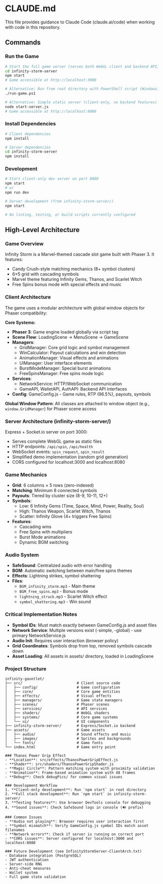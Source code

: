 # CLAUDE.md

This file provides guidance to Claude Code (claude.ai/code) when working with code in this repository.

## Commands

### Run the Game
```bash
# Start the full game server (serves both WebGL client and backend API)
cd infinity-storm-server
npm start
# Game accessible at http://localhost:3000

# Alternative: Run from root directory with PowerShell script (Windows)
./run-game.ps1

# Alternative: Simple static server (client-only, no backend features)
node start-server.js
# Game accessible at http://localhost:8080
```

### Install Dependencies
```bash
# Client dependencies
npm install

# Server dependencies
cd infinity-storm-server
npm install
```

### Development
```bash
# Start client-only dev server on port 8080
npm start
# or
npm run dev

# Server development (from infinity-storm-server/)
npm start

# No linting, testing, or build scripts currently configured
```

## High-Level Architecture

### Game Overview
Infinity Storm is a Marvel-themed cascade slot game built with Phaser 3. It features:
- Candy Crush-style matching mechanics (8+ symbol clusters)
- 6×5 grid with cascading symbols
- Marvel theme featuring Infinity Gems, Thanos, and Scarlet Witch
- Free Spins bonus mode with special effects and music

### Client Architecture
The game uses a modular architecture with global window objects for Phaser compatibility:

**Core Systems:**
- **Phaser 3**: Game engine loaded globally via script tag
- **Scene Flow**: LoadingScene → MenuScene → GameScene
- **Managers**: 
  - GridManager: Core grid logic and symbol management
  - WinCalculator: Payout calculations and win detection
  - AnimationManager: Visual effects and animations
  - UIManager: User interface elements
  - BurstModeManager: Special burst animations
  - FreeSpinsManager: Free spins mode logic
- **Services**: 
  - NetworkService: HTTP/WebSocket communication
  - GameAPI, WalletAPI, AuthAPI: Backend API interfaces
- **Config**: GameConfig.js - Game rules, RTP (96.5%), payouts, symbols

**Global Window Pattern**: All classes are attached to window object (e.g., `window.GridManager`) for Phaser scene access

### Server Architecture (infinity-storm-server/)
Express + Socket.io server on port 3000:
- Serves complete WebGL game as static files
- HTTP endpoints: `/api/spin`, `/api/health`
- WebSocket events: `spin_request`, `spin_result`
- Simplified demo implementation (random grid generation)
- CORS configured for localhost:3000 and localhost:8080

### Game Mechanics
- **Grid**: 6 columns × 5 rows (zero-indexed)
- **Matching**: Minimum 8 connected symbols
- **Payouts**: Tiered by cluster size (8-9, 10-11, 12+)
- **Symbols**:
  - Low: 6 Infinity Gems (Time, Space, Mind, Power, Reality, Soul)
  - High: Thanos Weapon, Scarlet Witch, Thanos
  - Scatter: Infinity Glove (4+ triggers Free Spins)
- **Features**: 
  - Cascading wins
  - Free Spins with multipliers
  - Burst Mode animations
  - Dynamic BGM switching

### Audio System
- **SafeSound**: Centralized audio with error handling
- **BGM**: Automatic switching between main/free spins themes
- **Effects**: Lightning strikes, symbol shattering
- **Files**:
  - `BGM_infinity_storm.mp3` - Main theme
  - `BGM_free_spins.mp3` - Bonus mode
  - `lightning_struck.mp3` - Scarlet Witch effect
  - `symbol_shattering.mp3` - Win sound

### Critical Implementation Notes
- **Symbol IDs**: Must match exactly between GameConfig.js and asset files
- **Network Service**: Multiple versions exist (-simple, -global) - use primary NetworkService.js
- **Audio Init**: Requires user interaction (browser policy)
- **Grid Coordinates**: Symbols drop from top, removed symbols cascade down
- **Asset Loading**: All assets in assets/ directory, loaded in LoadingScene

### Project Structure
```
infinity-gauntlet/
├── src/                         # Client source code
│   ├── config/                  # Game configuration
│   ├── core/                    # Core game entities
│   ├── effects/                 # Visual effects
│   ├── managers/                # Game state managers
│   ├── scenes/                  # Phaser scenes
│   ├── services/                # API services
│   ├── shaders/                 # WebGL shaders
│   ├── systems/                 # Core game systems
│   └── ui/                      # UI components
├── infinity-storm-server/       # Express/Socket.io backend
├── assets/                      # Game assets
│   ├── audio/                   # Sound effects and music
│   ├── images/                  # Sprites and backgrounds
│   └── fonts/                   # Game fonts
└── index.html                   # Game entry point

### Thanos Power Grip Effect
- **Location**: src/effects/ThanosPowerGripEffect.js
- **Shader**: src/shaders/ThanosPowerGripShader.js
- **Magic Circle**: Pattern matching system with proximity validation
- **Animation**: Frame-based animation system with 48 frames
- **Debug**: Check debugPics/ for common visual issues

### Development Workflow
1. **Client-only development**: Run `npm start` in root directory
2. **Full stack development**: Run `npm start` in infinity-storm-server/
3. **Testing features**: Use browser DevTools console for debugging
4. **Sound issues**: Check SafeSound logs in console (🔊 prefix)

### Common Issues
- **Audio not playing**: Browser requires user interaction first
- **Symbol mismatch**: Verify GameConfig.js symbol IDs match asset filenames
- **Network errors**: Check if server is running on correct port
- **CORS issues**: Server configured for localhost:3000 and localhost:8080

### Future Development (see InfinityStormServer-ClientArch.txt)
- Database integration (PostgreSQL)
- JWT authentication
- Server-side RNG
- Anti-cheat measures
- Wallet system
- Full game state validation